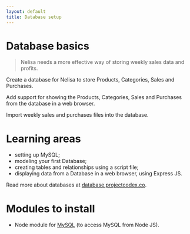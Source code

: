 ```yaml
---
layout: default
title: Database setup
---
```


# Database basics

> Nelisa needs a more effective way of storing weekly sales data and profits.

Create a database for Nelisa to store Products, Categories, Sales and Purchases.

Add support for showing the Products, Categories, Sales and Purchases from the database in a web browser.

Import weekly sales and purchases files into the database.

# Learning areas

* setting up MySQL;
* modeling your first Database;
* creating tables and relationships using a script file;
* displaying data from a Database in a web browser, using Express JS.

Read more about databases at [database.projectcodex.co](http://database.projectcodex.co).

# Modules to install

* Node module for [MySQL](https://www.npmjs.com/package/mysql) (to access MySQL from Node JS).
